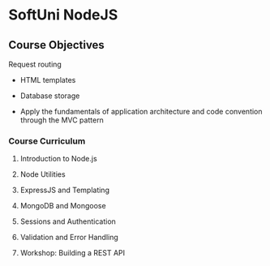 # SoftUni NodeJS
 
 ## Course Objectives 

Request routing

* HTML templates

* Database storage

* Apply the fundamentals of application architecture and code convention through the MVC pattern

### Course Curriculum 

1. Introduction to Node.js

2. Node Utilities

3. ExpressJS and Templating

4. MongoDB and Mongoose

5. Sessions and Authentication

6. Validation and Error Handling

7. Workshop: Building a REST API
